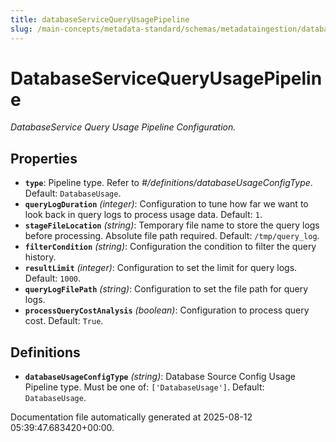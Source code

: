```yaml
---
title: databaseServiceQueryUsagePipeline
slug: /main-concepts/metadata-standard/schemas/metadataingestion/databaseservicequeryusagepipeline
---
```


# DatabaseServiceQueryUsagePipeline

*DatabaseService Query Usage Pipeline Configuration.*

## Properties

- **`type`**: Pipeline type. Refer to *#/definitions/databaseUsageConfigType*. Default: `DatabaseUsage`.
- **`queryLogDuration`** *(integer)*: Configuration to tune how far we want to look back in query logs to process usage data. Default: `1`.
- **`stageFileLocation`** *(string)*: Temporary file name to store the query logs before processing. Absolute file path required. Default: `/tmp/query_log`.
- **`filterCondition`** *(string)*: Configuration the condition to filter the query history.
- **`resultLimit`** *(integer)*: Configuration to set the limit for query logs. Default: `1000`.
- **`queryLogFilePath`** *(string)*: Configuration to set the file path for query logs.
- **`processQueryCostAnalysis`** *(boolean)*: Configuration to process query cost. Default: `True`.
## Definitions

- **`databaseUsageConfigType`** *(string)*: Database Source Config Usage Pipeline type. Must be one of: `['DatabaseUsage']`. Default: `DatabaseUsage`.


Documentation file automatically generated at 2025-08-12 05:39:47.683420+00:00.
